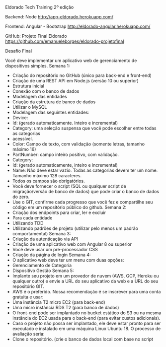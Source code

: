Eldorado Tech Training 2º edição

Backend: Node 
http://app-eldorado.herokuapp.com/


Frontend: Angular - Bootstrap
http://eldorado-angular.herokuapp.com/


GitHub: Projeto Final Eldorado
https://github.com/emanueleborges/eldorado-projetofinal


Desafio Final


Você deve implementar um aplicativo web de gerenciamento de dispositivos
simples.
Semana 1:
- Criação do repositório no GitHub (único para back-end e front-end)
- Criação de uma REST API em Node.js (versão 10 ou superior)
- Estrutura inicial
- Conexão com o banco de dados
- Modelagem das entidades
- Criação da estrutura de banco de dados
- Utilizar o MySQL
- Modelagem das seguintes entidades:
- Device:
- Id: (gerado automaticamente. Inteiro e incremental)
- Category: uma seleção suspensa que você pode escolher entre
todas as categorias
- acessível.
- Color: Campo de texto, com validação (somente letras, tamanho
máximo 16)
- PartNumber: campo inteiro positivo, com validação.
- Category:
- Id: (gerado automaticamente, inteiro e incremental)
- Name: Não deve estar vazio. Todas as categorias devem ter um
nome. Tamanho máximo 128 caracteres.
- Todos os campos são obrigatórios.
- Você deve fornecer o script (SQL ou qualquer script de migração/versão de
banco de dados) que pode criar o banco de dados do zero.
- Use o GIT, confirme cada progresso que você fez e compartilhe seu código
em um repositório público do github.
Semana 2:
- Criação dos endpoints para criar, ler e excluir
- Para cada entidade
- Utilizando TDD
- Utilizando padrões de projeto (utilizar pelo menos um padrão
comportamental)
Semana 3:
- Criação da autenticação via API
- Criação de uma aplicativo web com Angular 8 ou superior
- Você deve usar um pré-processador CSS
- Criação da página de login
Semana 4:
- O aplicativo web deve ter um menu com duas opções:
- Gerenciamento de Categoria
- Dispositivo Gestão
Semana 5:
- Implante seu projeto em um provedor de nuvem (AWS, GCP, Heroku ou
qualquer outro) e envie a URL do seu aplicativo da web e a URL do seu
repositório GIT.
- AWS é o preferido. Nossa recomendação é se inscrever para uma conta
gratuita e usar:
- Uma instância T2 micro EC2 (para back-end)
- Uma micro instância RDS T2 (para banco de dados)
- O front-end pode ser implantado no bucket estático do S3 ou na
mesma instância do EC2 usada para o back-end (para evitar custos
adicionais).
- Caso o projeto não possa ser implantado, ele deve estar pronto para ser
executado e instalado em uma máquina Linux Ubuntu 18. O processo de
avaliação seria:
- Clone o repositório. (crie o banco de dados local com base no script
